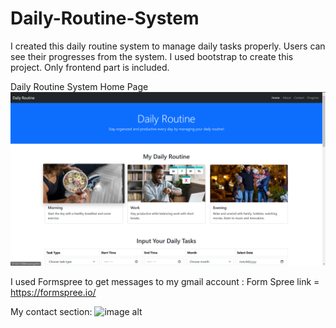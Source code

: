 # Daily-Routine-System
I created this daily routine system to manage daily tasks properly. Users can see their progresses from the system. I used bootstrap to create this project. Only frontend part is included.

Daily Routine System Home Page
![image alt](https://github.com/Senura-Peiris/Daily-Routine-System/blob/main/daily%20routine%20home.png?raw=true)

I used Formspree to get messages to my gmail account : Form Spree link = https://formspree.io/

My contact section:
![image alt]()
